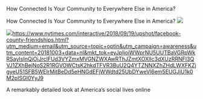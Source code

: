 How Connected Is Your Community to Everywhere Else in America?

How Connected Is Your Community to Everywhere Else in America?
![](../_resources/3c16f93641fd0b9a228db4092791179c.png)

![](../_resources/c1150ebfeac128c095f8daaa06ff4b1f.png)https://www.nytimes.com/interactive/2018/09/19/upshot/facebook-county-friendships.html?utm_medium=email&utm_source=topic+optin&utm_campaign=awareness&utm_content=20181003+data+nl&mkt_tok=eyJpIjoiWWprNU5UUTBaVGRpWkRSayIsInQiOiJrclFUd3VYZmxMVGNZWXAwRThJZmtXOXlIc3dXUzRRNFI3QVJ1ZXhBejNoS2R1RGVOWCtsK2hkdTFVR3BuU2Q4YTZNNXZhZHdLWXFKZjgyeU51SFB5WEIrMitBeDd5eHNGdEFjWWdtd25UbDYweVl6em5EUGJjU1k0M2pISGI0YyJ9

A remarkably detailed look at America’s social lives online